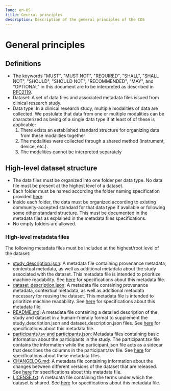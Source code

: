 ```yaml
---
lang: en-US
title: General principles
description: Description of the general principles of the CDS
---
```


# General principles

## Definitions

- The keywords "MUST", "MUST NOT", "REQUIRED", "SHALL", "SHALL NOT", "SHOULD", "SHOULD NOT", "RECOMMENDED", "MAY", and "OPTIONAL" in this document are to be interpreted as described in [RFC2119](https://www.ietf.org/rfc/rfc2119.txt).
- Dataset: A set of data files and associated metadata files issued from clinical research study.
- Data type: In a clinical research study, multiple modalities of data are collected. We postulate that data from one or multiple modalities can be characterized as being of a single data type if at least of of these is applicable:
  1. There exists an established standard structure for organizing data from these modalities together
  2. The modalities were collected through a shared method (instrument, device, etc.).
  3. The modalities cannot be interpreted separately

## High-level dataset structure

- The data files must be organized into one folder per data type. No data file must be present at the highest level of a dataset.
- Each folder must be named according the folder naming specification provided [here](folder_naming/folder_naming_specs.md).
- Inside each folder, the data must be organized according to existing community-accepted standard for that data type if available or following some other standard structure. This must be documented in the metadata files as explained in the metadata files specifications.
- No empty folders are allowed.

### High-level metadata files

The following metadata files must be included at the highest/root level of the dataset:

- [study_description.json](metadata_files/study_description_specs.md): A metadata file containing provenance metadata, contextual metadata, as well as additional metadata about the study associated with the dataset. This metadata file is intended to prioritize machine readability. See [here](metadata_files/study_description_specs.md) for specifications about this metadata file.
- [dataset_description.json](metadata_files/dataset_description_specs.md): A metadata file containing provenance metadata, contextual metadata, as well as additional metadata necessary for reusing the dataset. This metadata file is intended to prioritize machine readability. See [here](metadata_files/dataset_description_specs.md) for specifications about this metadata file.
- [README.md](metadata_files/readme_specs.md): A metadata file containing a detailed description of the study and dataset in a human-friendly format to supplement the study_description.json and dataset_description.json files. See [here](metadata_files/readme_specs.md) for specifications about this metadata file.
- [participants.tsv and participants.json](metadata_files/participants_specs.md): Metadata files containing basic information about the participants in the study. The participant.tsv file contains the information while the participant.json file acts as a sidecar that describes the columns in the participant.tsv file. See [here](metadata_files/participants_specs.md) for specifications about these metadata files.
- [CHANGELOG.md](metadata_files/changelog_specs.md): A metadata file containing information about the changes between different versions of the dataset that are released. See [here](metadata_files/changelog_specs.md) for specifications about this metadata file.
- [LICENSE.txt](metadata_files/license_specs.md): A metadata file containing the terms under which the dataset is shared. See [here](metadata_files/license_specs.md) for specifications about this metadata file.
